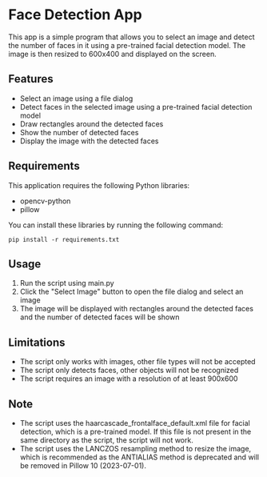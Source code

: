 # Face Detection App
This app is a simple program that allows you to select an image and detect the number of faces in it using a pre-trained facial detection model. The image is then resized to 600x400 and displayed on the screen.

## Features
* Select an image using a file dialog
* Detect faces in the selected image using a pre-trained facial detection model
* Draw rectangles around the detected faces
* Show the number of detected faces
* Display the image with the detected faces

## Requirements
This application requires the following Python libraries:
* opencv-python
* pillow

You can install these libraries by running the following command:

```pip install -r requirements.txt```

## Usage
1. Run the script using main.py
2. Click the "Select Image" button to open the file dialog and select an image
3. The image will be displayed with rectangles around the detected faces and the number of detected faces will be shown
## Limitations
* The script only works with images, other file types will not be accepted
* The script only detects faces, other objects will not be recognized
* The script requires an image with a resolution of at least 900x600
## Note
* The script uses the haarcascade_frontalface_default.xml file for facial detection, which is a pre-trained model. If this file is not present in the same directory as the script, the script will not work.
* The script uses the LANCZOS resampling method to resize the image, which is recommended as the ANTIALIAS method is deprecated and will be removed in Pillow 10 (2023-07-01).
